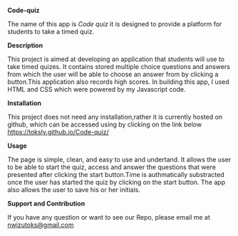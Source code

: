 <strong> Code-quiz </strong>

The name of this app is <i>Code quiz </i> it is designed to provide a platform for students to take a timed quiz.

<strong>Description</strong>

This project is aimed at developing an application that students will use to take timed quizes. It contains stored multiple choice questions and answers from which the user will be able to choose an answer from by clicking a button.This application also records high scores.
In building this app, I used HTML and CSS which were powered by my Javascript code.

<strong>Installation</strong>

This project does  not need any installation,rather it is currently hosted on github, which can be accessed using by clicking on the link below https://toksly.github.io/Code-quiz/

<strong>Usage</strong>

The page is simple, clean, and easy to use and undertand. It allows the user to be able to start the quiz, access and answer the questions that  were presented after clicking the start button.Time is authmatically substracted once the user has started the quiz by clicking on the start button. The app also allows the user to save his or her initials.

<strong>Support and Contribution</strong>

If you have any question or want to see our Repo, please email me at nwizutoks@gmail.com




